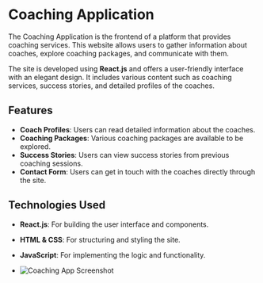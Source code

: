 # Coaching Application

The Coaching Application is the frontend of a platform that provides coaching services. This website allows users to gather information about coaches, explore coaching packages, and communicate with them.

The site is developed using **React.js** and offers a user-friendly interface with an elegant design. It includes various content such as coaching services, success stories, and detailed profiles of the coaches.

## Features
- **Coach Profiles**: Users can read detailed information about the coaches.
- **Coaching Packages**: Various coaching packages are available to be explored.
- **Success Stories**: Users can view success stories from previous coaching sessions.
- **Contact Form**: Users can get in touch with the coaches directly through the site.

## Technologies Used
- **React.js**: For building the user interface and components.
- **HTML & CSS**: For structuring and styling the site.
- **JavaScript**: For implementing the logic and functionality.


- ![Coaching App Screenshot](https://github.com/nurselidemir/coaching-website/raw/320a9318a8629481864d824e60d8a3c946b71c9b/screenshot.png)
